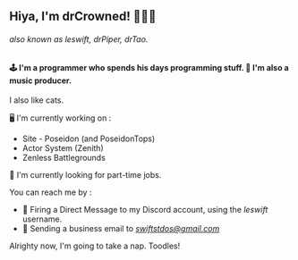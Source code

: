 ## Hiya, I'm drCrowned! 😶‍🌫️👑
###### also known as leswift, drPiper, drTao.

#### 🕹️ I'm a programmer who spends his days programming stuff. 🎵 I'm also a music producer.
I also like cats.

🖥️ I'm currently working on :
- Site - Poseidon (and PoseidonTops)
- Actor System (Zenith)
- Zenless Battlegrounds

💼 I'm currently looking for part-time jobs.

You can reach me by :
- 💬 Firing a Direct Message to my Discord account, using the *leswift* username.
- 📨 Sending a business email to *swiftstdos@gmail.com*

Alrighty now, I'm going to take a nap. Toodles!
